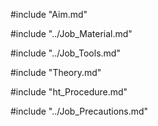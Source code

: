 #include "Aim.md"

#include "../Job_Material.md"

#include "../Job_Tools.md"

#include "Theory.md"

#include "ht_Procedure.md"

#include "../Job_Precautions.md"
